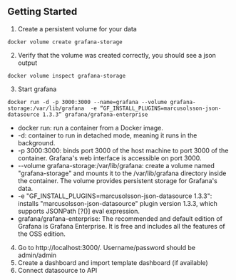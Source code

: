 
## Getting Started
1. Create a persistent volume for your data
```
docker volume create grafana-storage
```

2. Verify that the volume was created correctly, you should see a json output
```
docker volume inspect grafana-storage
```

3. Start grafana
```
docker run -d -p 3000:3000 --name=grafana --volume grafana-storage:/var/lib/grafana  -e “GF_INSTALL_PLUGINS=marcusolsson-json-datasource 1.3.3” grafana/grafana-enterprise
```
- docker run: run a container from a Docker image.
- -d: container to run in detached mode, meaning it runs in the background.
- -p 3000:3000: binds port 3000 of the host machine to port 3000 of the container. Grafana's web interface is accessible on port 3000.
- --volume grafana-storage:/var/lib/grafana: create a volume named "grafana-storage" and mounts it to the /var/lib/grafana directory inside the container. The volume provides persistent storage for Grafana's data.
- -e "GF_INSTALL_PLUGINS=marcusolsson-json-datasource 1.3.3": installs "marcusolsson-json-datasource" plugin version 1.3.3, which supports JSONPath [?()] eval expression.
- grafana/grafana-enterprise: The recommended and default edition of Grafana is Grafana Enterprise. It is free and includes all the features of the OSS edition.

4. Go to http://localhost:3000/. Username/password should be admin/admin
5. Create a dashboard and import template dashboard (if available)
6. Connect datasource to API
